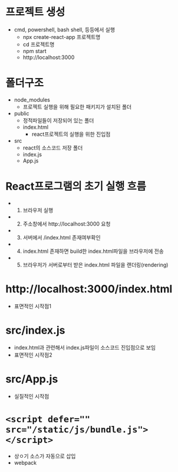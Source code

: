 # 프로젝트 생성
- cmd, powershell, bash shell, 등등에서 실행
  - npx create-react-app 프로젝트명
  - cd 프로젝트명
  - npm start
  - http://localhost:3000

# 폴더구조
- node_modules
  - 프로젝트 실행을 위해 필요한 패키지가 설치된 폴더
- public
  - 정적파일들이 저장되어 있는 폴더
  - index.html
    - react프로젝트의 실행을 위한 진입점
- src
  - react의 소스코드 저장 폴더
  - index.js
  - App.js

# React프로그램의 초기 실행 흐름
- 1) 브라우저 실행
- 2) 주소창에서 http://localhost:3000 요청
- 3) 서버에서 /index.html 존재여부확인
- 4) index.html 존재하면 build한 index.html파일을 브라우저에 전송
- 5) 브라우저가 서버로부터 받은 index.html 파일을 랜더링(rendering)

# http://localhost:3000/index.html
- 표면적인 시작점1

# src/index.js
- index.html과 관련해서 index.js파일이 소스코드 진입점으로 보임
- 표면적인 시작점2

# src/App.js
- 실질적인 시작점

# ```<script defer="" src="/static/js/bundle.js"></script>```
- 상ㅇ기 소스가 자동으로 삽입
- webpack
